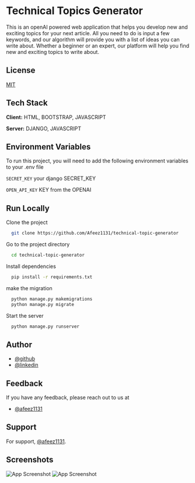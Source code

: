 
# Technical Topics Generator

This is an openAI powered web application that helps you develop new and exciting topics for your next article. All you need to do is input a few keywords, and our algorithm will provide you with a list of ideas you can write about. Whether a beginner or an expert, our platform will help you find new and exciting topics to write about.


## License

[MIT](https://choosealicense.com/licenses/mit/)


## Tech Stack

**Client:** HTML, BOOTSTRAP, JAVASCRIPT

**Server:** DJANGO, JAVASCRIPT


## Environment Variables

To run this project, you will need to add the following environment variables to your .env file

`SECRET_KEY` your django SECRET_KEY

`OPEN_API_KEY` KEY from the OPENAI


## Run Locally

Clone the project

```bash
  git clone https://github.com/Afeez1131/technical-topic-generator
```

Go to the project directory

```bash
  cd technical-topic-generator
```

Install dependencies

```bash
  pip install -r requirements.txt
```

make the migration
```bash
  python manage.py makemigrations
  python manage.py migrate
```
Start the server

```bash
  python manage.py runserver
```


## Author

- [@github](https://www.github.com/afeez1131)
- [@linkedin](https://www.linkedin.com/in/lawal-afeez/)


## Feedback

If you have any feedback, please reach out to us at 
* [@afeez1131](https://www.linkedin.com/in/lawal-afeez/)



## Support

For support, [@afeez1131](https://www.linkedin.com/in/lawal-afeez/).


## Screenshots

![App Screenshot](https://imgur.com/EFMbPfq.png)
![App Screenshot](https://imgur.com/SUImUKk.png)

